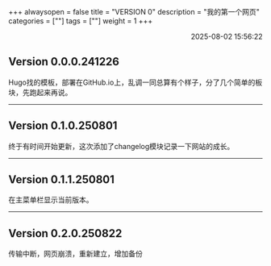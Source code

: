 +++
alwaysopen = false
title = "VERSION 0"
description = "我的第一个网页"
categories = [""]
tags = [""]
weight = 1
+++
<p align="right">2025-08-02   15:56:22</p>

## Version 0.0.0.241226
Hugo找的模板，部署在GitHub.io上，乱调一同总算有个样子，分了几个简单的板块，先跑起来再说。

---

## Version 0.1.0.250801
终于有时间开始更新，这次添加了changelog模块记录一下网站的成长。

---

## Version 0.1.1.250801
在主菜单栏显示当前版本。

---

## Version 0.2.0.250822
传输中断，网页崩溃，重新建立，增加备份

